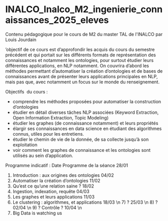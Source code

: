 # INALCO_Inalco_M2_ingenierie_connaissances_2025_eleves
Contenu pédagogique pour le cours de M2 du master TAL de l'INALCO par Louis Jourdain 

’objectif de ce cours est d’approfondir les acquis du cours du semestre précédent et qui portait sur les différents formats de représentation des connaissances et notamment les ontologies, pour surtout étudier leurs différentes applications, en NLP notamment. On couvrira d’abord les méthodes permettant d’automatiser la création d’ontologies et de bases de connaissances avant de présenter leurs applications principales en NLP, mais pas que, avec notamment un focus sur le monde du renseignement. 

Objectifs  du cours : 
* comprendre les méthodes proposées pour automatiser la construction d’ontologies
* étudier en détail diverses tâches NLP associées (Keyword Extraction, Open Information Extraction, Topic Modeling)
* étudier les graphes (de connaissance notamment) et leurs propriétés
* élargir ses connaissances en data science en étudiant des algorithmes connus, utiles pour les entretiens.
* étudier le chemin de vie de la donnée, de sa collecte jusqu’à son exploitation
* voir comment les graphes de connaissance et les ontologies sont utilisés au sein d’application.

Programme indicatif :
Date 
Programme de la séance
28/01
1) Introduction : aux origines des ontologies
04/02
2) Automatiser la création d’ontologies
11/02
3) Qu’est ce qu’une relation saine ? 
18/02
4) Ingestion, indexation, requête 
04/03
5) Les graphes et leurs applications
11/03
6) Le clustering : algorithmes, et applications
18/03 \n
7) ?
25/03 \n
8) ?
02/04 \n
9) ? Contrôle ?
10/04 \n
10) Big Data is watching us 
